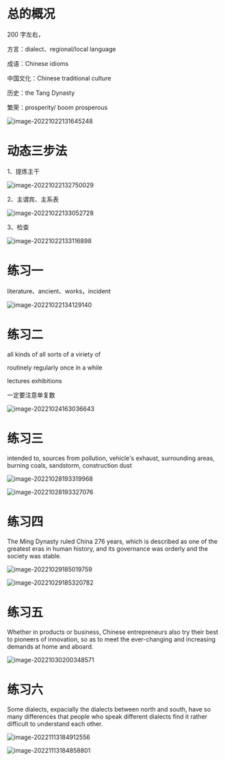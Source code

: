 # 总的概况

200 字左右，

方言：dialect、regional/local language

成语：Chinese idioms

中国文化：Chinese traditional culture

历史：the Tang Dynasty

繁荣：prosperity/ boom prosperous

![image-20221022131645248](D:\A文档\笔记\Study\英语翻译.assets\image-20221022131645248.png)

# 动态三步法

1、提炼主干

![image-20221022132750029](D:\A文档\笔记\Study\英语翻译.assets\image-20221022132750029.png)

2、主谓宾、主系表

![image-20221022133052728](D:\A文档\笔记\Study\英语翻译.assets\image-20221022133052728.png)

3、检查

![image-20221022133116898](D:\A文档\笔记\Study\英语翻译.assets\image-20221022133116898.png)

# 练习一

literature、ancient、works，incident

![image-20221022134129140](D:\A文档\笔记\Study\英语翻译.assets\image-20221022134129140.png)

# 练习二

all kinds of	all sorts of	a viriety of	

routinely 	regularly	once in a while

lectures exhibitions

一定要注意单复数

![image-20221024163036643](D:\A文档\笔记\Study\英语翻译.assets\image-20221024163036643.png)

# 练习三

intended to,  sources from pollution,  vehicle's exhaust,  surrounding areas,  burning coals,  sandstorm,  construction dust

![image-20221028193319968](D:\A文档\笔记\Study\英语翻译.assets\image-20221028193319968.png)

![image-20221028193327076](D:\A文档\笔记\Study\英语翻译.assets\image-20221028193327076.png)

# 练习四

The Ming Dynasty ruled China 276 years, which is described as one of the greatest eras in human history, and its governance was orderly and the society was stable.

![image-20221029185019759](D:\A文档\笔记\Study\英语翻译.assets\image-20221029185019759.png)

![image-20221029185320782](D:\A文档\笔记\Study\英语翻译.assets\image-20221029185320782.png)

# 练习五

Whether in products or business, Chinese entrepreneurs also try their best to pioneers of innovation, so as to meet the ever-changing and increasing demands at home and aboard. 

![image-20221030200348571](D:\A文档\笔记\Study\英语翻译.assets\image-20221030200348571.png)

# 练习六

Some dialects, expacially the dialects between north and south, have so many differences that people who speak different dialects find it rather difficult to understand each other.

![image-20221113184912556](D:\A文档\笔记\Study\英语翻译.assets\image-20221113184912556.png)

![image-20221113184858801](D:\A文档\笔记\Study\英语翻译.assets\image-20221113184858801.png)
